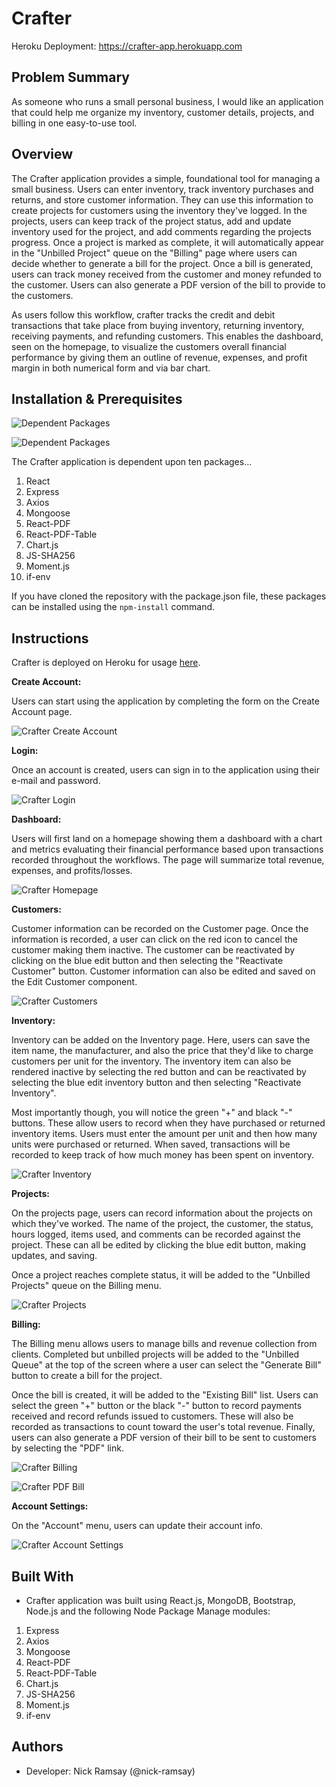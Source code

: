 # Crafter

Heroku Deployment: https://crafter-app.herokuapp.com

## Problem Summary 
As someone who runs a small personal business, I would like an application that could help me organize my inventory, customer details, projects, and billing in one easy-to-use tool.

## Overview
The Crafter application provides a simple, foundational tool for managing a small business. Users can enter inventory, track inventory purchases and returns, and store customer information. They can use this information to create projects for customers using the inventory they've logged. In the projects, users can keep track of the project status, add and update inventory used for the project, and add comments regarding the projects progress. Once a project is marked as complete, it will automatically appear in the "Unbilled Project" queue on the "Billing" page where users can decide whether to generate a bill for the project. Once a bill is generated, users can track money received from the customer and money refunded to the customer. Users can also generate a PDF version of the bill to provide to the customers. 

As users follow this workflow, crafter tracks the credit and debit transactions that take place from buying inventory, returning inventory, receiving payments, and refunding customers. This enables the dashboard, seen on the homepage, to visualize the customers overall financial performance by giving them an outline of revenue, expenses, and profit margin in both numerical form and via bar chart.

## Installation & Prerequisites

![Dependent Packages](https://github.com/nick-ramsay/readme-images/blob/master/crafter/dependent-react-packages.jpg?raw=true)

![Dependent Packages](https://github.com/nick-ramsay/readme-images/blob/master/crafter/dependent-packages.jpg?raw=true)

The Crafter application is dependent upon ten packages...

 1. React
 2. Express
 3. Axios
 4. Mongoose
 5. React-PDF
 6. React-PDF-Table
 7. Chart.js
 8. JS-SHA256
 9. Moment.js
 10. if-env
 
If you have cloned the repository with the package.json file, these packages can be installed using the ```npm-install``` command.

## Instructions

Crafter is deployed on Heroku for usage [here](https://crafter-app.herokuapp.com).

**Create Account:**

Users can start using the application by completing the form on the Create Account page.

![Crafter Create Account](https://github.com/nick-ramsay/readme-images/blob/master/crafter/create-account.jpg?raw=true)

**Login:**

Once an account is created, users can sign in to the application using their e-mail and password.

![Crafter Login](https://github.com/nick-ramsay/readme-images/blob/master/crafter/login.jpg?raw=true)

**Dashboard:**

Users will first land on a homepage showing them a dashboard with a chart and metrics evaluating their financial performance based upon transactions recorded throughout the workflows. The page will summarize total revenue, expenses, and profits/losses.

![Crafter Homepage](https://github.com/nick-ramsay/readme-images/blob/master/crafter/homepage-metrics.jpg?raw=true)

**Customers:**

Customer information can be recorded on the Customer page. Once the information is recorded, a user can click on the red icon to cancel the customer making them inactive. The customer can be reactivated by clicking on the blue edit button and then selecting the "Reactivate Customer" button. Customer information can also be edited and saved on the Edit Customer component.

![Crafter Customers](https://github.com/nick-ramsay/readme-images/blob/master/crafter/customers.jpg?raw=true)

**Inventory:**

Inventory can be added on the Inventory page. Here, users can save the item name, the manufacturer, and also the price that they'd like to charge customers per unit for the inventory. The inventory item can also be rendered inactive by selecting the red button and can be reactivated by selecting the blue edit inventory button and then selecting "Reactivate Inventory".

Most importantly though, you will notice the green "+" and black "-" buttons. These allow users to record when they have purchased or returned inventory items. Users must enter the amount per unit and then how many units were purchased or returned. When saved, transactions will be recorded to keep track of how much money has been spent on inventory.

![Crafter Inventory](https://github.com/nick-ramsay/readme-images/blob/master/crafter/inventory.jpg?raw=true)

**Projects:**

On the projects page, users can record information about the projects on which they've worked. The name of the project, the customer, the status, hours logged, items used, and comments can be recorded against the project. These can all be edited by clicking the blue edit button, making updates, and saving. 

Once a project reaches complete status, it will be added to the "Unbilled Projects" queue on the Billing menu.

![Crafter Projects](https://github.com/nick-ramsay/readme-images/blob/master/crafter/projects.jpg?raw=true)

**Billing:**

The Billing menu allows users to manage bills and revenue collection from clients. Completed but unbilled projects will be added to the "Unbilled Queue" at the top of the screen where a user can select the "Generate Bill" button to create a bill for the project.

Once the bill is created, it will be added to the "Existing Bill" list. Users can select the green "+" button or the black "-" button to record payments received and record refunds issued to customers. These will also be recorded as transactions to count toward the user's total revenue. Finally, users can also generate a PDF version of their bill to be sent to customers by selecting the "PDF" link.

![Crafter Billing](https://github.com/nick-ramsay/readme-images/blob/master/crafter/billing.jpg?raw=true)

![Crafter PDF Bill](https://github.com/nick-ramsay/readme-images/blob/master/crafter/pdf-bill.jpg?raw=true)

**Account Settings:**

On the "Account" menu, users can update their account info.

![Crafter Account Settings](https://github.com/nick-ramsay/readme-images/blob/master/crafter/account-settings.jpg?raw=true)


## Built With
- Crafter application was built using React.js, MongoDB, Bootstrap, Node.js and the following Node Package Manage modules:

 1. Express
 2. Axios
 3. Mongoose
 4. React-PDF
 5. React-PDF-Table
 6. Chart.js
 7. JS-SHA256
 8. Moment.js
 9. if-env

## Authors 
- Developer: Nick Ramsay (@nick-ramsay)